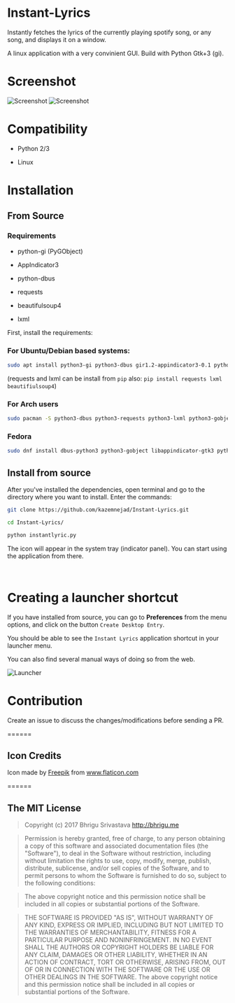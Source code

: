 # Instant-Lyrics

Instantly fetches the lyrics of the currently playing spotify song, or any song, and displays it on a window.

A linux application with a very convinient GUI. Build with Python Gtk+3 (gi).

# Screenshot
![Screenshot](https://github.com/kazemnejad/Instant-Lyrics/raw/master/screenshots/01.png)
![Screenshot](https://github.com/kazemnejad/Instant-Lyrics/raw/master/screenshots/02.png)

# Compatibility

* Python 2/3

* Linux


# Installation

## From Source

### Requirements

* python-gi (PyGObject)

* AppIndicator3

* python-dbus

* requests

* beautifulsoup4

* lxml


First, install the requirements:

### For Ubuntu/Debian based systems:

``` sh
sudo apt install python3-gi python3-dbus gir1.2-appindicator3-0.1 python3-requests python3-lxml
```

(requests and lxml can be install from `pip` also: `pip install requests lxml beautifiulsoup4`)

### For Arch users

``` sh
sudo pacman -S python3-dbus python3-requests python3-lxml python3-gobject libappindicator-gtk3
```

### Fedora

``` sh
sudo dnf install dbus-python3 python3-gobject libappindicator-gtk3 python3-requests python3-lxml
```

## Install from source

After you've installed the dependencies, open terminal and go to the directory where you want to install. Enter the commands:

``` sh
git clone https://github.com/kazemnejad/Instant-Lyrics.git

cd Instant-Lyrics/

python instantlyric.py
```

The icon will appear in the system tray (indicator panel). You can start using the application from there.

<br>

# Creating a launcher shortcut

If you have installed from source, you can go to **Preferences** from the menu options, and click on the button `Create Desktop Entry`.

You should be able to see the `Instant Lyrics` application shortcut in your launcher menu.

You can also find several manual ways of doing so from the web.

![Launcher](https://cloud.githubusercontent.com/assets/6123105/23824317/4735e83e-069a-11e7-8b1e-2814632bb3aa.jpeg)


# Contribution
Create an issue to discuss the changes/modifications before sending a PR.

======
## Icon Credits
Icon made by [Freepik](http://www.freepik.com/) from www.flaticon.com

======

## The MIT License
> Copyright (c) 2017 Bhrigu Srivastava http://bhrigu.me

> Permission is hereby granted, free of charge, to any person obtaining a copy
of this software and associated documentation files (the "Software"), to deal
in the Software without restriction, including without limitation the rights
to use, copy, modify, merge, publish, distribute, sublicense, and/or sell
copies of the Software, and to permit persons to whom the Software is
furnished to do so, subject to the following conditions:

> The above copyright notice and this permission notice shall be included in
all copies or substantial portions of the Software.

> THE SOFTWARE IS PROVIDED "AS IS", WITHOUT WARRANTY OF ANY KIND, EXPRESS OR
IMPLIED, INCLUDING BUT NOT LIMITED TO THE WARRANTIES OF MERCHANTABILITY,
FITNESS FOR A PARTICULAR PURPOSE AND NONINFRINGEMENT. IN NO EVENT SHALL THE
AUTHORS OR COPYRIGHT HOLDERS BE LIABLE FOR ANY CLAIM, DAMAGES OR OTHER
LIABILITY, WHETHER IN AN ACTION OF CONTRACT, TORT OR OTHERWISE, ARISING FROM,
OUT OF OR IN CONNECTION WITH THE SOFTWARE OR THE USE OR OTHER DEALINGS IN
THE SOFTWARE.
The above copyright notice and this permission notice shall be included in all copies or substantial portions of the Software.


